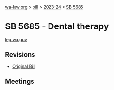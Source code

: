 [wa-law.org](/) > [bill](/bill/) > [2023-24](/bill/2023-24/) > [SB 5685](/bill/2023-24/sb/5685/)

# SB 5685 - Dental therapy
[leg.wa.gov](https://app.leg.wa.gov/billsummary?BillNumber=5685&Year=2023&Initiative=false)

## Revisions
* [Original Bill](1/)

## Meetings
